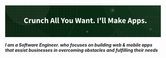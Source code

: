 ![Header](https://github.com/ermi2021/ermi2021/blob/main/slogan.png)



***I am a Software Engineer. who focuses on building web & mobile apps that assist businesses in overcoming obstacles and fulfilling their needs***
